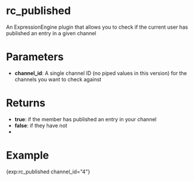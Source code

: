 rc_published
============

An ExpressionEngine plugin that allows you to check if the current user has published an entry in a given channel


# Parameters
- **channel_id**: A single channel ID (no piped values in this version) for the channels you want to check against

# Returns
- **true**: if the member has published an entry in your channel
- **false**: if they have not
- 
# Example
{exp:rc_published channel_id="4"}
